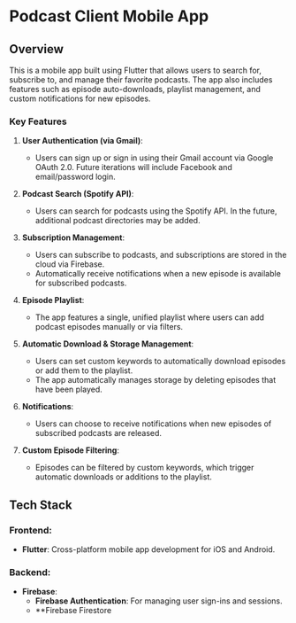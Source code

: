 # Podcast Client Mobile App

## Overview
This is a mobile app built using Flutter that allows users to search for, subscribe to, and manage their favorite podcasts. The app also includes features such as episode auto-downloads, playlist management, and custom notifications for new episodes. 

### Key Features
1. **User Authentication (via Gmail)**:
   - Users can sign up or sign in using their Gmail account via Google OAuth 2.0. Future iterations will include Facebook and email/password login.
   
2. **Podcast Search (Spotify API)**:
   - Users can search for podcasts using the Spotify API. In the future, additional podcast directories may be added.

3. **Subscription Management**:
   - Users can subscribe to podcasts, and subscriptions are stored in the cloud via Firebase.
   - Automatically receive notifications when a new episode is available for subscribed podcasts.

4. **Episode Playlist**:
   - The app features a single, unified playlist where users can add podcast episodes manually or via filters.

5. **Automatic Download & Storage Management**:
   - Users can set custom keywords to automatically download episodes or add them to the playlist.
   - The app automatically manages storage by deleting episodes that have been played.

6. **Notifications**:
   - Users can choose to receive notifications when new episodes of subscribed podcasts are released.
   
7. **Custom Episode Filtering**:
   - Episodes can be filtered by custom keywords, which trigger automatic downloads or additions to the playlist.

## Tech Stack

### Frontend:
- **Flutter**: Cross-platform mobile app development for iOS and Android.

### Backend:
- **Firebase**: 
  - **Firebase Authentication**: For managing user sign-ins and sessions.
  - **Firebase Firestore
